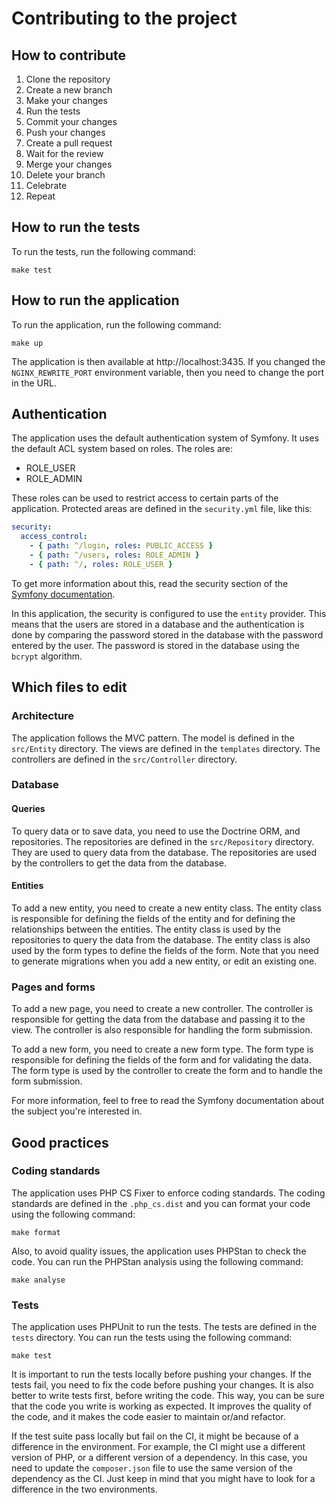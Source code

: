 # Contributing to the project

## How to contribute

1. Clone the repository
2. Create a new branch
3. Make your changes
4. Run the tests
5. Commit your changes
6. Push your changes
7. Create a pull request
8. Wait for the review
9. Merge your changes
10. Delete your branch
11. Celebrate
12. Repeat

## How to run the tests

To run the tests, run the following command:

```
make test
```

## How to run the application

To run the application, run the following command:

```
make up
```

The application is then available at http://localhost:3435. If you changed the `NGINX_REWRITE_PORT` environment
variable, then you need to change the port in the URL.

## Authentication

The application uses the default authentication system of Symfony. It uses the default ACL system based on roles. The
roles are:

- ROLE_USER
- ROLE_ADMIN

These roles can be used to restrict access to certain parts of the application. Protected areas are defined in
the `security.yml` file, like this:

```yaml
security:
  access_control:
    - { path: ^/login, roles: PUBLIC_ACCESS }
    - { path: ^/users, roles: ROLE_ADMIN }
    - { path: ^/, roles: ROLE_USER }
```

To get more information about this, read the security section of
the [Symfony documentation](https://symfony.com/doc/current/security.html).

In this application, the security is configured to use the `entity` provider. This means that the users are stored in a
database and the authentication is done by comparing the password stored in the database with the password entered by
the user. The password is stored in the database using the `bcrypt` algorithm.

## Which files to edit

### Architecture

The application follows the MVC pattern. The model is defined in the `src/Entity` directory. The views are defined in
the `templates` directory. The controllers are defined in the `src/Controller` directory.

### Database

#### Queries

To query data or to save data, you need to use the Doctrine ORM, and repositories. The repositories are defined in the
`src/Repository` directory. They are used to query data from the database. The repositories are used by the
controllers to get the data from the database.

#### Entities

To add a new entity, you need to create a new entity class. The entity class is responsible for defining the fields of
the entity and for defining the relationships between the entities. The entity class is used by the repositories to
query the data from the database. The entity class is also used by the form types to define the fields of the form.
Note that you need to generate migrations when you add a new entity, or edit an existing one.

### Pages and forms

To add a new page, you need to create a new controller. The controller is responsible for getting the data from the
database and passing it to the view. The controller is also responsible for handling the form submission.

To add a new form, you need to create a new form type. The form type is responsible for defining the fields of the
form and for validating the data. The form type is used by the controller to create the form and to handle the form
submission.

For more information, feel to free to read the Symfony documentation about the subject you're interested in.

## Good practices

### Coding standards

The application uses PHP CS Fixer to enforce coding standards. The coding standards are defined in the `.php_cs.dist`
and you can format your code using the following command:

```
make format
```

Also, to avoid quality issues, the application uses PHPStan to check the code. You can run the PHPStan analysis using
the following command:

```
make analyse
```

### Tests

The application uses PHPUnit to run the tests. The tests are defined in the `tests` directory. You can run the tests
using the following command:

```
make test
```

It is important to run the tests locally before pushing your changes. If the tests fail, you need to fix the code before
pushing your changes. It is also better to write tests first, before writing the code. This way, you can be sure that
the code you write is working as expected. It improves the quality of the code, and it makes the code easier to maintain
or/and refactor.

If the test suite pass locally but fail on the CI, it might be because of a difference in the environment. For example,
the CI might use a different version of PHP, or a different version of a dependency. In this case, you need to update
the `composer.json` file to use the same version of the dependency as the CI. Just keep in mind that you might have to
look for a difference in the two environments.
